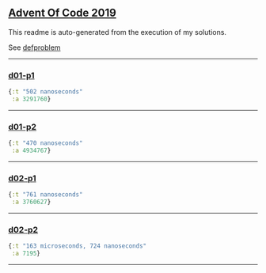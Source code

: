 ## [Advent Of Code 2019](https://adventofcode.com/2019)


This readme is auto-generated from the execution of my solutions.


See [defproblem](src/aoc2019/common.clj#L17)


---


### [d01-p1](src/aoc2019/day1.clj#L15)
```clojure
{:t "502 nanoseconds"
 :a 3291760}
```
---

### [d01-p2](src/aoc2019/day1.clj#L22)
```clojure
{:t "470 nanoseconds"
 :a 4934767}
```
---

### [d02-p1](src/aoc2019/day2.clj#L34)
```clojure
{:t "761 nanoseconds"
 :a 3760627}
```
---

### [d02-p2](src/aoc2019/day2.clj#L37)
```clojure
{:t "163 microseconds, 724 nanoseconds"
 :a 7195}
```
---

